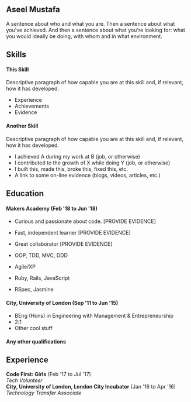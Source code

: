 ## Aseel Mustafa

A sentence about who and what you are. Then a sentence about what you've achieved. And then a sentence about what you're looking for: what you would ideally be doing, with whom and in what environment.

## Skills

#### This Skill

Descriptive paragraph of how capable you are at this skill and, if relevant, how it has developed.

- Experience
- Achievements
- Evidence

#### Another Skill

Descriptive paragraph of how capable you are at this skill and, if relevant, how it has developed.

- I achieved A during my work at B (job, or otherwise)
- I contributed to the growth of X while doing Y (job, or otherwise)
- I built this, made this, broke this, fixed this, etc.
- A link to some on-line evidence (blogs, videos, articles, etc.)

## Education

#### Makers Academy (Feb '18 to Jun '18)

- Curious and passionate about code. [PROVIDE EVIDENCE]
- Fast, independent learner [PROVIDE EVIDENCE]
- Great collaborator [PROVIDE EVIDENCE]

- OOP, TDD, MVC, DDD
- Agile/XP
- Ruby, Rails, JavaScript
- RSpec, Jasmine

#### City, University of London (Sep '11 to Jun '15)

- BEng (Hons) in Engineering with Management & Entrepreneurship
- 2:1
- Other cool stuff

#### Any other qualifications

## Experience

**Code First: Girls** (Feb '17 to Jul '17)    
*Tech Volunteer*  
**City, University of London, London City Incubator** (Jan '16 to Apr '16)   
*Technology Transfer Associate*  
